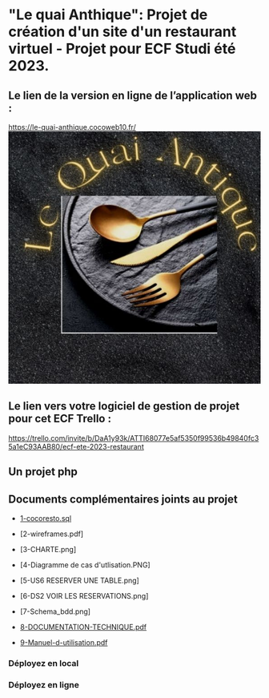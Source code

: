<h1>"Le quai Anthique": Projet de création d'un site d'un restaurant virtuel - Projet pour ECF Studi été 2023.</h1>

## Le lien de la version en ligne de l’application web :
https://le-quai-anthique.cocoweb10.fr/
![Le logo](https://github.com/ChristelleCossard/restococo/blob/main/images/logo-quai-antique.jpg)

## Le lien vers votre logiciel de gestion de projet pour cet ECF Trello :
https://trello.com/invite/b/DaA1y93k/ATTI68077e5af5350f99536b49840fc35a1eC93AAB80/ecf-ete-2023-restaurant

## Un projet php

## Documents complémentaires joints au projet

+ [1-cocoresto.sql](https://github.com/ChristelleCossard/restococo/blob/main/cocoresto.sql)

+ [2-wireframes.pdf]

+ [3-CHARTE.png]

+ [4-Diagramme de cas d'utlisation.PNG]

+ [5-US6 RESERVER UNE TABLE.png]

+ [6-DS2 VOIR LES RESERVATIONS.png]

+ [7-Schema_bdd.png]
  
+ [8-DOCUMENTATION-TECHNIQUE.pdf](https://github.com/ChristelleCossard/restococo/blob/main/00-Documents-complementaires/ECF_GraduateDeveloppeur_Juillet2023_copiearendre_COSSARD_Christelle.pdf)

+ [9-Manuel-d-utilisation.pdf](https://github.com/ChristelleCossard/restococo/blob/main/00-Documents-complementaires/ECF_GraduateDeveloppeur_Juillet2023_copiearendre_COSSARD_Christelle.pdf)

### Déployez en local

### Déployez en ligne


